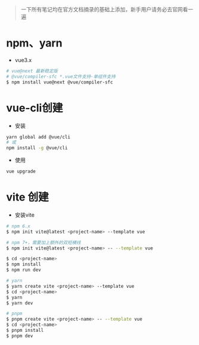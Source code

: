 > 一下所有笔记均在官方文档摘录的基础上添加，新手用户请务必去官网看一遍

# npm、yarn

- vue3.x

```bash
# vue@next 最新稳定版
# @vue/compiler-sfc *.vue文件支持-单组件支持
$ npm install vue@next @vue/compiler-sfc
```





# vue-cli创建

- 安装

```bash
yarn global add @vue/cli
# 或
npm install -g @vue/cli
```

- 使用

```bash
vue upgrade
```



# vite 创建

- 安装vite

```bash
# npm 6.x
$ npm init vite@latest <project-name> --template vue

# npm 7+，需要加上额外的双短横线
$ npm init vite@latest <project-name> -- --template vue

$ cd <project-name>
$ npm install
$ npm run dev
```

```bash
# yarn
$ yarn create vite <project-name> --template vue
$ cd <project-name>
$ yarn
$ yarn dev
```

```bash
# pnpm
$ pnpm create vite <project-name> -- --template vue
$ cd <project-name>
$ pnpm install
$ pnpm dev
```



















